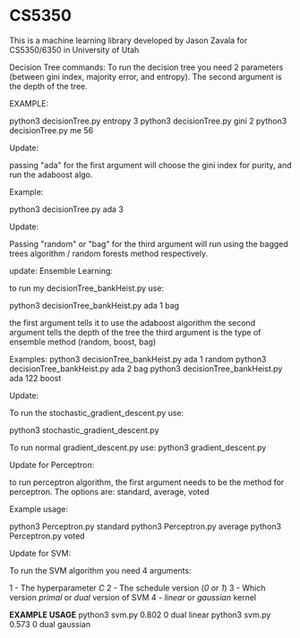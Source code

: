 # CS5350

This is a machine learning library developed by Jason Zavala for CS5350/6350 in University of Utah


Decision Tree commands:
To run the decision tree you need 2 parameters (between gini index, majority error, and entropy). The second argument is the depth of the tree. 

EXAMPLE:

python3 decisionTree.py entropy 3
python3 decisionTree.py gini 2
python3 decisionTree.py me 56


Update: 

passing "ada" for the first argument will choose the gini index for purity, and run the adaboost algo.

Example:

python3 decisionTree.py ada 3

Update: 

Passing "random" or "bag" for the third argument will run using the bagged trees algorithm / random forests method respectively. 


update: 
Ensemble Learning: 

to run my decisionTree_bankHeist.py use:

python3 decisionTree_bankHeist.py ada 1 bag


the first argument tells it to use the adaboost algorithm
the second argument tells the depth of the tree
the third argument is the type of ensemble method (random, boost, bag)

Examples:
python3 decisionTree_bankHeist.py ada 1 random
python3 decisionTree_bankHeist.py ada 2 bag
python3 decisionTree_bankHeist.py ada 122 boost



Update: 

To run the stochastic_gradient_descent.py use:

python3 stochastic_gradient_descent.py

To run normal gradient_descent.py use:
python3 gradient_descent.py

Update for Perceptron: 

to run perceptron algorithm, the first argument needs to be the method for perceptron.
The options are: standard, average, voted

Example usage: 

python3 Perceptron.py standard
python3 Perceptron.py average
python3 Perceptron.py voted


Update for SVM: 

To run the SVM algorithm you need 4 arguments: 

1 - The hyperparameter *C*
2 - The schedule version (*0* or *1*)
3 - Which version *primal* or *dual* version of SVM
4 - *linear* or *gaussian* kernel 

**EXAMPLE USAGE**
python3 svm.py 0.802 0 dual linear
python3 svm.py 0.573 0 dual gaussian





